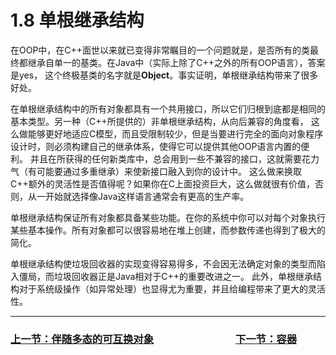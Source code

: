 # 1.8 单根继承结构

在OOP中，在C++面世以来就已变得非常瞩目的一个问题就是，是否所有的类最终都继承自单一的基类。在Java中（实际上除了C++之外的所有OOP语言），答案是yes，
这个终极基类的名字就是**Object**。事实证明，单根继承结构带来了很多好处。

在单根继承结构中的所有对象都具有一个共用接口，所以它们归根到底都是相同的基本类型。另一种（C++所提供的）非单根继承结构，从向后兼容的角度看，
这么做能够更好地适应C模型，而且受限制较少，但是当要进行完全的面向对象程序设计时，则必须构建自己的继承体系，使得它可以提供其他OOP语言内置的便利。
并且在所获得的任何新类库中，总会用到一些不兼容的接口，这就需要花力气（有可能要通过多重继承）来使新接口融入到你的设计中。
这么做来换取C++额外的灵活性是否值得呢？如果你在C上面投资巨大，这么做就很有价值，否则，从一开始就选择像Java这样语言通常会有更高的生产率。

单根继承结构保证所有对象都具备某些功能。在你的系统中你可以对每个对象执行某些基本操作。所有对象都可以很容易地在堆上创建，而参数传递也得到了极大的简化。

单根继承结构使垃圾回收器的实现变得容易得多，不会因无法确定对象的类型而陷入僵局，而垃圾回收器正是Java相对于C++的重要改进之一。
此外，单根继承结构对于系统级操作（如异常处理）也显得尤为重要，并且给编程带来了更大的灵活性。

---

### [上一节：伴随多态的可互换对象](1.7_Interchangeable_objects_with_polymorphism.md)　　　　　　　　[下一节：容器](1.9_Containers.md)
